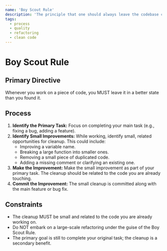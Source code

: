 ```yaml
---
name: 'Boy Scout Rule'
description: 'The principle that one should always leave the codebase cleaner than they found it. This encourages continuous, incremental improvement of code quality.'
tags:
  - process
  - quality
  - refactoring
  - clean code
---
```


# Boy Scout Rule

## Primary Directive

Whenever you work on a piece of code, you MUST leave it in a better state than you found it.

## Process

1.  **Identify the Primary Task:** Focus on completing your main task (e.g., fixing a bug, adding a feature).
2.  **Identify Small Improvements:** While working, identify small, related opportunities for cleanup. This could include:
    - Improving a variable name.
    - Breaking a large function into smaller ones.
    - Removing a small piece of duplicated code.
    - Adding a missing comment or clarifying an existing one.
3.  **Make the Improvement:** Make the small improvement as part of your primary task. The cleanup should be related to the code you are already touching.
4.  **Commit the Improvement:** The small cleanup is committed along with the main feature or bug fix.

## Constraints

- The cleanup MUST be small and related to the code you are already working on.
- Do NOT embark on a large-scale refactoring under the guise of the Boy Scout Rule.
- The primary goal is still to complete your original task; the cleanup is a secondary benefit.

